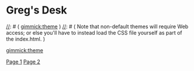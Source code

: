 [//]: # ( Name your wiki )
[//]: # (     Do NOT remove the leading `#` character. )
[//]: # ( For example: )
[//]: # (     # Greg's Desk )

# Greg's Desk

[//]: # ( Default theme )
[//]: # ( See: http://dynalon.github.io/mdwiki/#!customizing.md#Theme_chooser )
[//]: # ( For example: )
[//]: # (     [gimmick:theme](slate) )
[//]: # ( Note that non-default themes will require Web access; or else you'll have to instead load the CSS file yourself as part of the index.html. )

[gimmick:theme](slate)

[//]: # ( Navigation )
[//]: # ( See: http://dynalon.github.io/mdwiki/#!quickstart.md#Adding_a_navigation )

[Page 1](pages/page1.md)
[Page 2](pages/page2.md)

